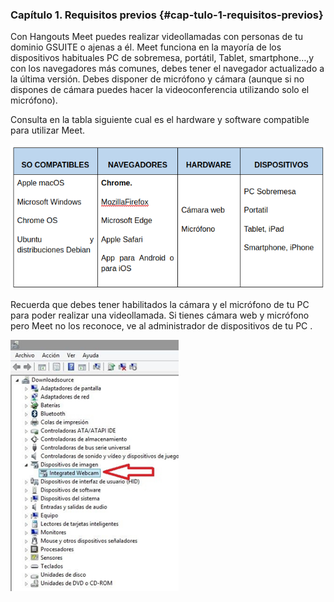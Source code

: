 ### Capítulo 1\. Requisitos previos {#cap-tulo-1-requisitos-previos}

Con Hangouts Meet puedes realizar videollamadas con personas de tu dominio GSUITE o ajenas a él. Meet funciona en la mayoría de los dispositivos habituales PC de sobremesa, portátil, Tablet, smartphone…,y con los navegadores más comunes, debes tener el navegador actualizado a la última versión. Debes disponer de micrófono y cámara (aunque si no dispones de cámara puedes hacer la videoconferencia utilizando solo el micrófono).

Consulta en la tabla siguiente cual es el hardware y software compatible para utilizar Meet.

![](images/m4tabla.png)

Recuerda que debes tener habilitados la cámara y el micrófono de tu PC para poder realizar una videollamada. Si tienes cámara web y micrófono pero Meet no los reconoce, ve al administrador de dispositivos de tu PC .

![](images/m4image47.png)